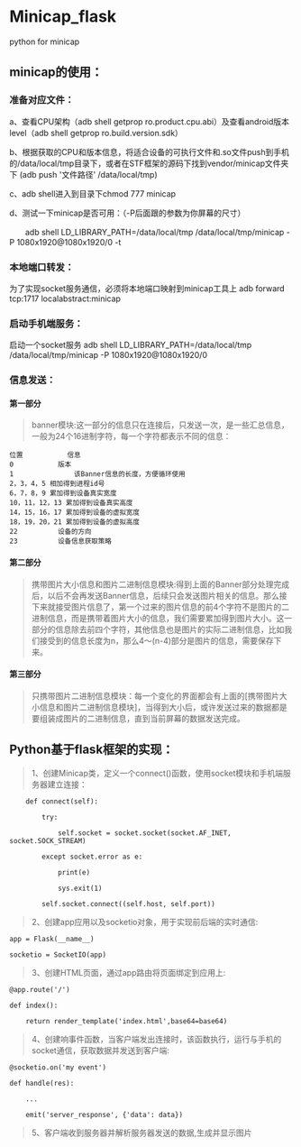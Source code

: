 # Minicap_flask
python for minicap
## minicap的使用：
### 准备对应文件：
a、查看CPU架构（adb shell getprop ro.product.cpu.abi）及查看android版本level（adb shell getprop ro.build.version.sdk）

b、根据获取的CPU和版本信息，将适合设备的可执行文件和.so文件push到手机的/data/local/tmp目录下，或者在STF框架的源码下找到vendor/minicap文件夹下
(adb push '文件路径' /data/local/tmp)

c、adb shell进入到目录下chmod 777 minicap

d、测试一下minicap是否可用：（-P后面跟的参数为你屏幕的尺寸）

 　　adb shell LD_LIBRARY_PATH=/data/local/tmp /data/local/tmp/minicap -P 1080x1920@1080x1920/0 -t
### 本地端口转发：
为了实现socket服务通信，必须将本地端口映射到minicap工具上
adb forward tcp:1717 localabstract:minicap
### 启动手机端服务：
启动一个socket服务
adb shell LD_LIBRARY_PATH=/data/local/tmp /data/local/tmp/minicap -P 1080x1920@1080x1920/0
### 信息发送：
#### 第一部分
>banner模块:这一部分的信息只在连接后，只发送一次，是一些汇总信息，一般为24个16进制字符，每一个字符都表示不同的信息：

    位置	         信息
    0	        版本
    1               该Banner信息的长度，方便循环使用
    2，3，4，5	相加得到进程id号
    6，7，8，9	累加得到设备真实宽度
    10，11，12，13	累加得到设备真实高度
    14，15，16，17	累加得到设备的虚拟宽度
    18，19，20，21	累加得到设备的虚拟高度
    22	        设备的方向
    23	        设备信息获取策略
#### 第二部分
>携带图片大小信息和图片二进制信息模块:得到上面的Banner部分处理完成后，以后不会再发送Banner信息，后续只会发送图片相关的信息。那么接下来就接受图片信息了，第一个过来的图片信息的前4个字符不是图片的二进制信息，而是携带着图片大小的信息，我们需要累加得到图片大小。这一部分的信息除去前四个字符，其他信息也是图片的实际二进制信息，比如我们接受到的信息长度为n，那么4～(n-4)部分是图片的信息，需要保存下来。
#### 第三部分
>只携带图片二进制信息模块：每一个变化的界面都会有上面的[携带图片大小信息和图片二进制信息模块]，当得到大小后，或许发送过来的数据都是要组装成图片的二进制信息，直到当前屏幕的数据发送完成。 
## Python基于flask框架的实现：
>1、创建Minicap类，定义一个connect()函数，使用socket模块和手机端服务器建立连接：

`    def connect(self):`

`        try:`
        
`            self.socket = socket.socket(socket.AF_INET, socket.SOCK_STREAM)`
            
`        except socket.error as e:`
        
`            print(e)`
            
`            sys.exit(1)`
            
`        self.socket.connect((self.host, self.port))`

>2、创建app应用以及socketio对象，用于实现前后端的实时通信:

`app = Flask(__name__)`

`socketio = SocketIO(app)`

>3、创建HTML页面，通过app路由将页面绑定到应用上:

`@app.route('/')`

`def index():`

`    return render_template('index.html',base64=base64)`

>4、创建响事件函数，当客户端发出连接时，该函数执行，运行与手机的socket通信，获取数据并发送到客户端:

`@socketio.on('my event')`

`def handle(res):`

`    ...`
    
`    emit('server_response', {'data': data})`

>5、客户端收到服务器并解析服务器发送的数据,生成并显示图片

